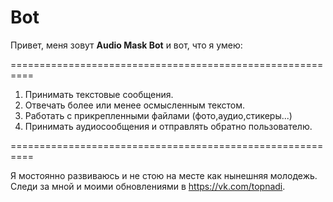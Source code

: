 # Bot

Привет, меня зовут **Audio Mask Bot** и вот, что я умею:

==========================================================

1. Принимать текстовые сообщения.
2. Отвечать более или менее осмысленным текстом.
3. Работать с прикрепленными файлами (фото,аудио,стикеры...)
4. Принимать аудиосообщения и отправлять обратно пользователю.

==========================================================

Я мостоянно развиваюсь и не стою на месте как нынешняя молодежь.  
Следи за мной и моими обновлениями в https://vk.com/topnadi. 

